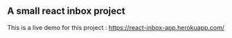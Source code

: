 ## A small react inbox project
This is a live demo for this project : https://react-inbox-app.herokuapp.com/
